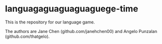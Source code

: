 # languagaguaguaguaguege-time
This is the repository for our language game.

The authors are Jane Chen (github.com/janehchen00) and Angelo Punzalan (github.com/thatgelo).
